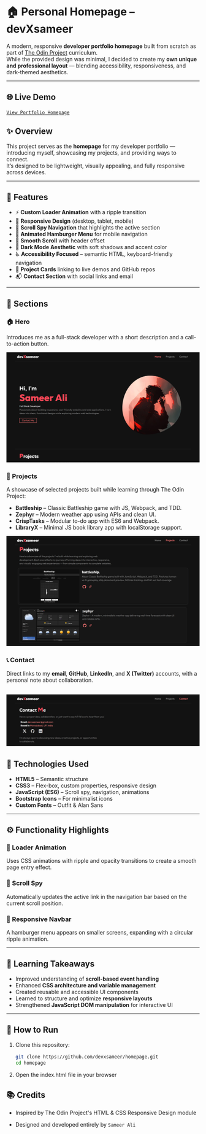 # 🏠 Personal Homepage – devXsameer

A modern, responsive **developer portfolio homepage** built from scratch as part of [The Odin Project](https://www.theodinproject.com/) curriculum.  
While the provided design was minimal, I decided to create my **own unique and professional layout** — blending accessibility, responsiveness, and dark-themed aesthetics.

---

## 🌐 Live Demo

[`View Portfolio Homepage`](https://devxsameer.github.io/homepage/)

## ✨ Overview

This project serves as the **homepage** for my developer portfolio — introducing myself, showcasing my projects, and providing ways to connect.  
It’s designed to be lightweight, visually appealing, and fully responsive across devices.

---

## 🎨 Features

- ⚡ **Custom Loader Animation** with a ripple transition
- 📱 **Responsive Design** (desktop, tablet, mobile)
- 🎯 **Scroll Spy Navigation** that highlights the active section
- 🍔 **Animated Hamburger Menu** for mobile navigation
- 🧠 **Smooth Scroll** with header offset
- 🌙 **Dark Mode Aesthetic** with soft shadows and accent color
- ♿ **Accessibility Focused** – semantic HTML, keyboard-friendly navigation
- 🔗 **Project Cards** linking to live demos and GitHub repos
- 📬 **Contact Section** with social links and email

---

## 🧱 Sections

### 🏠 Hero

Introduces me as a full-stack developer with a short description and a call-to-action button.

![Hero Section Screenshot](./assets/screenshots/home.png)

### 💼 Projects

A showcase of selected projects built while learning through The Odin Project:

- **Battleship** – Classic Battleship game with JS, Webpack, and TDD.
- **Zephyr** – Modern weather app using APIs and clean UI.
- **CrispTasks** – Modular to-do app with ES6 and Webpack.
- **LibraryX** – Minimal JS book library app with localStorage support.

![Projects Section Screenshot](./assets/screenshots/projects.png)

### 📞 Contact

Direct links to my **email**, **GitHub**, **LinkedIn**, and **X (Twitter)** accounts, with a personal note about collaboration.

## ![Contact Section Screenshot](./assets/screenshots/contact.png)

## 🧩 Technologies Used

- **HTML5** – Semantic structure
- **CSS3** – Flex-box, custom properties, responsive design
- **JavaScript (ES6)** – Scroll spy, navigation, animations
- **Bootstrap Icons** – For minimalist icons
- **Custom Fonts** – Outfit & Alan Sans

---

## ⚙️ Functionality Highlights

### 🔁 Loader Animation

Uses CSS animations with ripple and opacity transitions to create a smooth page entry effect.

### 📜 Scroll Spy

Automatically updates the active link in the navigation bar based on the current scroll position.

### 📱 Responsive Navbar

A hamburger menu appears on smaller screens, expanding with a circular ripple animation.

---

## 🧠 Learning Takeaways

- Improved understanding of **scroll-based event handling**
- Enhanced **CSS architecture and variable management**
- Created reusable and accessible UI components
- Learned to structure and optimize **responsive layouts**
- Strengthened **JavaScript DOM manipulation** for interactive UI

---

## 🚀 How to Run

1. Clone this repository:
   ```bash
   git clone https://github.com/devxsameer/homepage.git
   cd homepage
   ```
1. Open the index.html file in your browser

## 📚 Credits

- Inspired by The Odin Project's HTML & CSS Responsive Design module

- Designed and developed entirely by `Sameer Ali`

